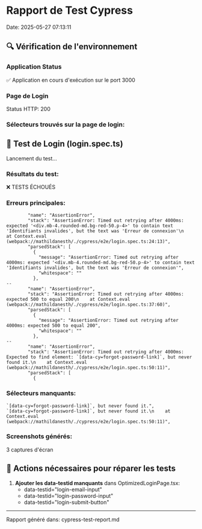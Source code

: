 # Rapport de Test Cypress
Date: 2025-05-27 07:13:11

## 🔍 Vérification de l'environnement

### Application Status
✅ Application en cours d'exécution sur le port 3000

### Page de Login
Status HTTP: 200

### Sélecteurs trouvés sur la page de login:

## 🧪 Test de Login (login.spec.ts)

Lancement du test...

### Résultats du test:
❌ TESTS ÉCHOUÉS

### Erreurs principales:
```
        "name": "AssertionError",
        "stack": "AssertionError: Timed out retrying after 4000ms: expected '<div.mb-4.rounded-md.bg-red-50.p-4>' to contain text 'Identifiants invalides', but the text was 'Erreur de connexion'\n    at Context.eval (webpack://mathildanesth/./cypress/e2e/login.spec.ts:24:13)",
        "parsedStack": [
          {
            "message": "AssertionError: Timed out retrying after 4000ms: expected '<div.mb-4.rounded-md.bg-red-50.p-4>' to contain text 'Identifiants invalides', but the text was 'Erreur de connexion'",
            "whitespace": ""
          },
--
        "name": "AssertionError",
        "stack": "AssertionError: Timed out retrying after 4000ms: expected 500 to equal 200\n    at Context.eval (webpack://mathildanesth/./cypress/e2e/login.spec.ts:37:60)",
        "parsedStack": [
          {
            "message": "AssertionError: Timed out retrying after 4000ms: expected 500 to equal 200",
            "whitespace": ""
          },
--
        "name": "AssertionError",
        "stack": "AssertionError: Timed out retrying after 4000ms: Expected to find element: `[data-cy=forgot-password-link]`, but never found it.\n    at Context.eval (webpack://mathildanesth/./cypress/e2e/login.spec.ts:50:11)",
        "parsedStack": [
          {
```

### Sélecteurs manquants:
```
`[data-cy=forgot-password-link]`, but never found it.",
`[data-cy=forgot-password-link]`, but never found it.\n    at Context.eval (webpack://mathildanesth/./cypress/e2e/login.spec.ts:50:11)",
```

### Screenshots générés:
3 captures d'écran

## 🔧 Actions nécessaires pour réparer les tests

1. **Ajouter les data-testid manquants** dans OptimizedLoginPage.tsx:
   - data-testid="login-email-input"
   - data-testid="login-password-input"
   - data-testid="login-submit-button"

---
Rapport généré dans: cypress-test-report.md
